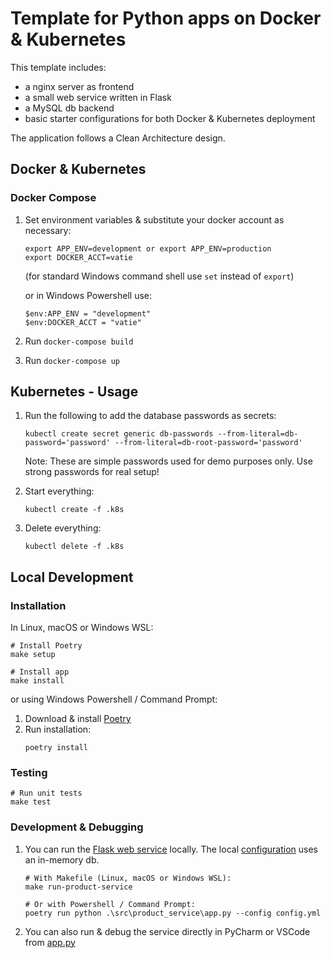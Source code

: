 # Template for Python apps on Docker & Kubernetes

This template includes:

- a nginx server as frontend
- a small web service written in Flask
- a MySQL db backend
- basic starter configurations for both Docker & Kubernetes deployment

The application follows a Clean Architecture design.

## Docker & Kubernetes

### Docker Compose

1. Set environment variables & substitute your docker account as necessary:

   ```
   export APP_ENV=development or export APP_ENV=production
   export DOCKER_ACCT=vatie
   ```

   (for standard Windows command shell use `set` instead of `export`)

   or in Windows Powershell use:
   ```
   $env:APP_ENV = "development"
   $env:DOCKER_ACCT = "vatie"
   ```

2. Run `docker-compose build`
3. Run `docker-compose up`

## Kubernetes - Usage

1. Run the following to add the database passwords as secrets:

   `kubectl create secret generic db-passwords --from-literal=db-password='password' --from-literal=db-root-password='password'`

   Note: These are simple passwords used for demo purposes only. Use strong passwords for real setup!

2. Start everything:

   `kubectl create -f .k8s`

3. Delete everything:

   `kubectl delete -f .k8s`

## Local Development

### Installation

In Linux, macOS or Windows WSL:

```shell
# Install Poetry
make setup

# Install app
make install
```

or using Windows Powershell / Command Prompt:

1. Download & install [Poetry](https://install.python-poetry.org)
2. Run installation:
   ```shell
   poetry install
   ```

### Testing

```shell
# Run unit tests 
make test
```

### Development & Debugging

1. You can run the [Flask web service](./src/product_service) locally. The local [configuration](./config.yml) uses an
   in-memory db.

   ```shell
   # With Makefile (Linux, macOS or Windows WSL):
   make run-product-service
   
   # Or with Powershell / Command Prompt:
   poetry run python .\src\product_service\app.py --config config.yml
   ```

2. You can also run & debug the service directly in PyCharm or VSCode from [app.py](./src/product_service/app.py)
